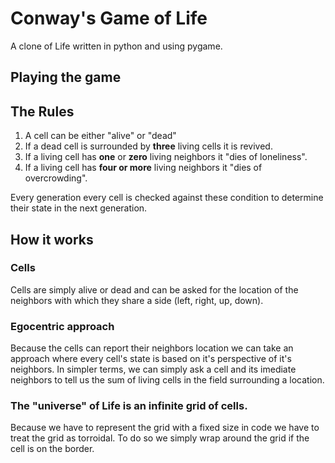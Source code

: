 # Conway's Game of Life

A clone of Life written in python and using pygame.

## Playing the game



## The Rules

1. A cell can be either "alive" or "dead"
2. If a dead cell is surrounded by **three** living cells it is revived.
3. If a living cell has **one** or **zero** living neighbors it "dies of loneliness".
4. If a living cell has **four or more** living neighbors it "dies of overcrowding".

Every generation every cell is checked against these condition to determine their state in the next generation.

## How it works

### Cells

Cells are simply alive or dead and can be asked for the location of the neighbors with which they share a side (left, right, up, down).

### Egocentric approach

Because the cells can report their neighbors location we can take an approach where every cell's state is based on it's perspective of it's neighbors. In simpler terms, we can simply ask a cell and its imediate neighbors to tell us the sum of living cells in the field surrounding a location.

### The "universe" of Life is an infinite grid of cells.

Because we have to represent the grid with a fixed size in code we have to treat the grid as torroidal. To do so we simply wrap around the grid if the cell is on the border.



